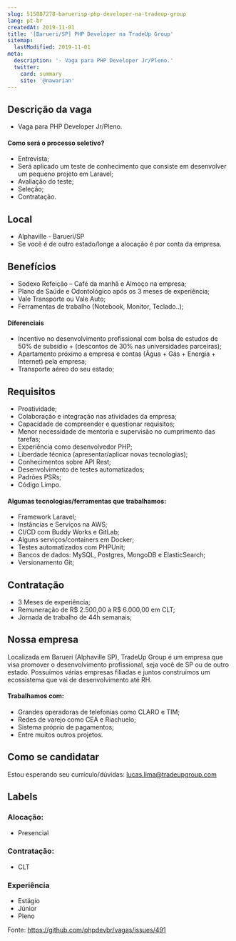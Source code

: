 ```yaml
---
slug: 515887278-baruerisp-php-developer-na-tradeup-group
lang: pt-br
createdAt: 2019-11-01
title: '[Barueri/SP] PHP Developer na TradeUp Group'
sitemap:
  lastModified: 2019-11-01
meta:
  description: '- Vaga para PHP Developer Jr/Pleno.'
  twitter:
    card: summary
    site: '@nawarian'
---
```


<!--
==================================================
POR FAVOR, SÓ POSTE SE A VAGA FOR PARA DESENVOLVEDOR(A) PHP!

Não faça distinção de gênero no titulo da vaga.

Use: "PHP Developer" ao invés de "Desenvolvedor PHP" \o/

Exemplo: `[São Paulo/SP] PHP Developer na Nome da Empresa`

Evite fugir do padrão, isso só dá trabalho aos administradores,
pois os títulos são padronizados.
==================================================
-->

## Descrição da vaga
- Vaga para PHP Developer Jr/Pleno.

#### Como será o processo seletivo?
- Entrevista;
- Será aplicado um teste de conhecimento que consiste em desenvolver um pequeno projeto em Laravel;
- Avaliação do teste;
- Seleção;
- Contratação.

## Local
- Alphaville - Barueri/SP
- Se você é de outro estado/longe a alocação é por conta da empresa.

## Benefícios
- Sodexo Refeição – Café da manhã e Almoço na empresa;
- Plano de Saúde e Odontológico após os 3 meses de experiência;
- Vale Transporte ou Vale Auto;
- Ferramentas de trabalho (Notebook, Monitor, Teclado..);

#### Diferenciais
- Incentivo no desenvolvimento profissional com bolsa de estudos de 50% de subsídio + (descontos de 30% nas universidades parceiras);
- Apartamento próximo a empresa e contas (Água + Gás + Energia + Internet) pela empresa;
- Transporte aéreo do seu estado;

## Requisitos
- Proatividade;
- Colaboração e integração nas atividades da empresa;
- Capacidade de compreender e questionar requisitos;
- Menor necessidade de mentoria e supervisão no cumprimento das tarefas;
- Experiência como desenvolvedor PHP;
- Liberdade técnica (apresentar/aplicar novas tecnologias);
- Conhecimentos sobre API Rest;
- Desenvolvimento de testes automatizados;
- Padrões PSRs;
- Código Limpo.

#### Algumas tecnologias/ferramentas que trabalhamos:
- Framework Laravel;
- Instâncias e Serviços na AWS;
- CI/CD com Buddy Works e GitLab;
- Alguns serviços/containers em Docker;
- Testes automatizados com PHPUnit;
- Bancos de dados: MySQL, Postgres, MongoDB e ElasticSearch;
- Versionamento Git;

## Contratação
- 3 Meses de experiência;
- Remuneração de R$ 2.500,00 à R$ 6.000,00 em CLT;
- Jornada de trabalho de 44h semanais;

## Nossa empresa
Localizada em Barueri (Alphaville SP), TradeUp Group é um empresa que visa promover o desenvolvimento profissional, seja você de SP ou de outro estado. Possuímos várias empresas filiadas e juntos construímos um ecossistema que vai de desenvolvimento até RH.

#### Trabalhamos com:
- Grandes operadoras de telefonias como CLARO e TIM;
- Redes de varejo como CEA e Riachuelo;
- Sistema próprio de pagamentos;
- Entre muitos outros projetos.

## Como se candidatar
Estou esperando seu currículo/dúvidas: lucas.lima@tradeupgroup.com

## Labels

<!-- Escolha abaixo, apague as que não fizerem sentido: -->
### Alocação:
- Presencial

### Contratação:
- CLT

### Experiência
- Estágio
- Júnior
- Pleno

Fonte: https://github.com/phpdevbr/vagas/issues/491